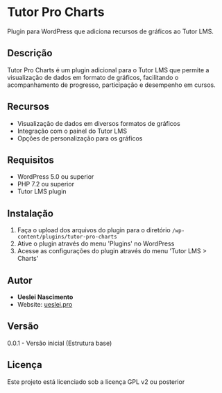 # Tutor Pro Charts

Plugin para WordPress que adiciona recursos de gráficos ao Tutor LMS.

## Descrição

Tutor Pro Charts é um plugin adicional para o Tutor LMS que permite a visualização de dados em formato de gráficos, facilitando o acompanhamento de progresso, participação e desempenho em cursos.

## Recursos

- Visualização de dados em diversos formatos de gráficos
- Integração com o painel do Tutor LMS
- Opções de personalização para os gráficos

## Requisitos

- WordPress 5.0 ou superior
- PHP 7.2 ou superior
- Tutor LMS plugin

## Instalação

1. Faça o upload dos arquivos do plugin para o diretório `/wp-content/plugins/tutor-pro-charts`
2. Ative o plugin através do menu 'Plugins' no WordPress
3. Acesse as configurações do plugin através do menu 'Tutor LMS > Charts'

## Autor

- **Ueslei Nascimento**
- Website: [ueslei.pro](https://ueslei.pro)

## Versão

0.0.1 - Versão inicial (Estrutura base)

## Licença

Este projeto está licenciado sob a licença GPL v2 ou posterior